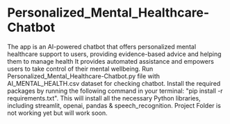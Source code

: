 # Personalized_Mental_Healthcare-Chatbot
The app is an AI-powered chatbot that offers personalized mental healthcare support to users, providing evidence-based advice and helping them to manage health It provides automated assistance and empowers users to take control of their mental wellbeing.
Run Personalized_Mental_Healthcare-Chatbot.py file with AI_MENTAL_HEALTH.csv dataset for checking chatbot.
Install the required packages by running the following command in your terminal: "pip install -r requirements.txt". This will install all the necessary Python libraries, including streamlit, openai, pandas & speech_recognition.
Project Folder is not working yet but will work soon.

